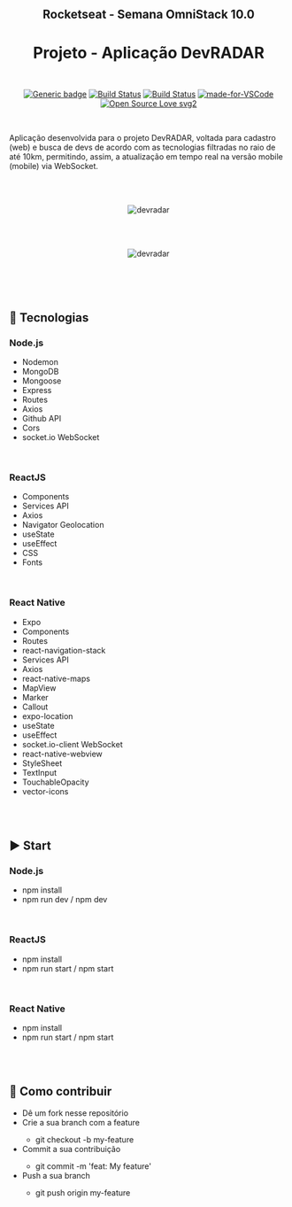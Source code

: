 <div align="center"> 

## Rocketseat - Semana OmniStack 10.0
# Projeto - Aplicação DevRADAR

</div>

<br>

<div align="center">
  
[![Generic badge](https://img.shields.io/badge/Made%20by-Renan%20Borba-purple.svg)](https://shields.io/) [![Build Status](https://img.shields.io/github/stars/RenanBorba/devradar.svg)](https://github.com/RenanBorba/devradar) [![Build Status](https://img.shields.io/github/forks/RenanBorba/devradar.svg)](https://github.com/RenanBorba/devradar) [![made-for-VSCode](https://img.shields.io/badge/Made%20for-VSCode-1f425f.svg)](https://code.visualstudio.com/) [![Open Source Love svg2](https://badges.frapsoft.com/os/v2/open-source.svg?v=103)](https://github.com/ellerbrock/open-source-badges/)

</div>

<br>

Aplicação desenvolvida para o projeto DevRADAR, voltada para cadastro (web) e busca de devs de acordo com as tecnologias filtradas no raio de até 10km, permitindo, assim, a atualização em tempo real na versão mobile (mobile) via WebSocket.

<br><br>

<div align="center">

![devradar](https://user-images.githubusercontent.com/48495838/85322424-b737b280-b49c-11ea-9be4-685581cb757c.png)

<br><br>

![devradar](https://user-images.githubusercontent.com/48495838/84698432-2f92f680-af26-11ea-96a5-b893c6b2523a.png)

</div>

<br><br><br>

## :rocket: Tecnologias
### Node.js
<ul>
  <li>Nodemon</li>
  <li>MongoDB</li>
  <li>Mongoose</li>
  <li>Express</li>
  <li>Routes</li>
  <li>Axios</li>
  <li>Github API</li>
  <li>Cors</li>
  <li>socket.io WebSocket</li>
</ul>

<br>

### ReactJS
<ul>
  <li>Components</li>
  <li>Services API</li>
  <li>Axios</li>
  <li>Navigator Geolocation</li>
  <li>useState</li>
  <li>useEffect</li>
  <li>CSS</li>
  <li>Fonts</li>
</ul>

<br>

### React Native
<ul>
  <li>Expo</li>
  <li>Components</li>
  <li>Routes</li>
  <li>react-navigation-stack</li>
  <li>Services API</li>
  <li>Axios</li>
  <li>react-native-maps</li>
  <li>MapView</li>
  <li>Marker</li>
  <li>Callout</li>
  <li>expo-location</li>
  <li>useState</li>
  <li>useEffect</li>
  <li>socket.io-client WebSocket</li>
  <li>react-native-webview</li>
  <li>StyleSheet</li>
  <li>TextInput</li>
  <li>TouchableOpacity</li>
  <li>vector-icons</li>
</ul>

<br><br>

## :arrow_forward: Start
### Node.js
<ul>
  <li>npm install</li>
  <li>npm run dev / npm dev</li>
</ul>

<br>

### ReactJS
<ul>
  <li>npm install</li>
  <li>npm run start / npm start</li>
</ul>

<br>

### React Native
<ul>
  <li>npm install</li>
  <li>npm run start / npm start</li>
</ul>

<br><br>

## :punch: Como contribuir
<ul>
  <li>Dê um fork nesse repositório</li>
  <li>Crie a sua branch com a feature</li>
    <ul>
      <li>git checkout -b my-feature</li>
    </ul>
  <li>Commit a sua contribuição</li>
    <ul>
      <li>git commit -m 'feat: My feature'</li>
    </ul>
  <li>Push a sua branch</li>
    <ul>
      <li>git push origin my-feature</li>
    </ul>
</ul>
